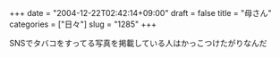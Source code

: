 +++
date = "2004-12-22T02:42:14+09:00"
draft = false
title = "母さん"
categories = ["日々"]
slug = "1285"
+++

SNSでタバコをすってる写真を掲載している人はかっこつけたがりなんだ
